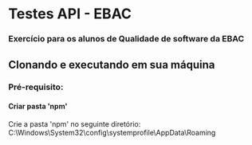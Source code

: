 # Testes API - EBAC
### Exercício para os alunos de Qualidade de software da EBAC

## Clonando e executando em sua máquina

### Pré-requisito:

#### Criar pasta 'npm'
Crie a pasta 'npm' no seguinte diretório:
C:\Windows\System32\config\systemprofile\AppData\Roaming